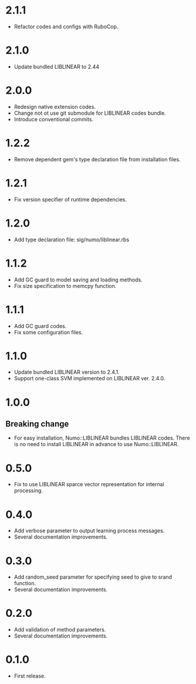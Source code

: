 # 2.1.1
- Refactor codes and configs with RuboCop.

# 2.1.0
- Update bundled LIBLINEAR to 2.44

# 2.0.0
- Redesign native extension codes.
- Change not ot use git submodule for LIBLINEAR codes bundle.
- Introduce conventional commits.

# 1.2.2
- Remove dependent gem's type declaration file from installation files.

# 1.2.1
- Fix version specifier of runtime dependencies.

# 1.2.0
- Add type declaration file: sig/numo/liblinear.rbs

# 1.1.2
- Add GC guard to model saving and loading methods.
- Fix size specification to memcpy function.

# 1.1.1
- Add GC guard codes.
- Fix some configuration files.

# 1.1.0
- Update bundled LIBLINEAR version to 2.4.1.
- Support one-class SVM implemented on LIBLINEAR ver. 2.4.0.

# 1.0.0
## Breaking change
- For easy installation, Numo::LIBLINEAR bundles LIBLINEAR codes.
There is no need to install LIBLINEAR in advance to use Numo::LIBLINEAR.

# 0.5.0
- Fix to use LIBLINEAR sparce vector representation for internal processing.

# 0.4.0
- Add verbose parameter to output learning process messages.
- Several documentation improvements.

# 0.3.0
- Add random_seed parameter for specifying seed to give to srand function.
- Several documentation improvements.

# 0.2.0
- Add validation of method parameters.
- Several documentation improvements.

# 0.1.0
- First release.
